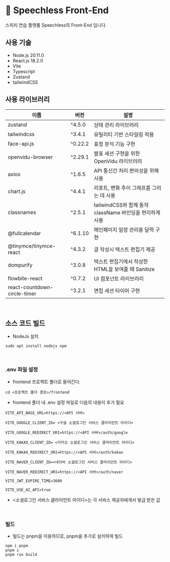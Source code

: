 # 🙊 Speechless Front-End

스피치 연습 플랫폼 Speechless의 Front-End 입니다.

## 사용 기술

- Node.js 20.11.0
- React.js 18.2.0
- Vite
- Typescript
- Zustand
- tailwindCSS

## 사용 라이브러리

|이름|버전|설명|
|------|---|---|
|zustand|^4.5.0|상태 관리 라이브러리|
|tailwindcss|^3.4.1|유틸리티 기반 스타일링 적용|
|face-api.js|^0.22.2|표정 분석 기능 구현|
|openvidu-browser|^2.29.1|발표 세션 구현을 위한 OpenVidu 라이브러리|
|axios|^1.6.5|API 통신간 처리 편의성을 위해 사용|
|chart.js|^4.4.1|리포트, 변화 추이 그래프를 그리는 데 사용|
|classnames|^2.5.1|tailwindCSS와 함께 동적 className 바인딩을 편리하게 사용|
|@fullcalendar|^6.1.10|메인페이지 일정 관리용 달력 구현|
|@tinymce/tinymce-react|^4.3.2|글 작성시 텍스트 편집기 제공|
|dompurify|^3.0.8|텍스트 편집기에서 작성한 HTML을 보여줄 때 Sanitize|
|flowbite-react|^0.7.2|UI 컴포넌트 라이브러리|
|react-countdown-circle-timer|^3.2.1|면접 세션 타이머 구현|
<br/>

## 소스 코드 빌드

- NodeJs 설치

```shell
sudo apt install nodejs npm
```


<br/>

### .env 파일 설정

- frontend 프로젝트 폴더로 들어간다.

```shell
cd <프로젝트 폴더 경로>/frontend
```

- frontend 폴더 내 .env 설정 파일로 다음의 내용이 추가 필요

```env
VITE_API_BASE_URL=https://<API 서버>

VITE_GOOGLE_CLIENT_ID= <구글 소셜로그인 서비스 클라이언트 아이디>

VITE_GOOGLE_REDIRECT_URI=https://<API 서버>/auth/google

VITE_KAKAO_CLIENT_ID= <카카오 소셜로그인 서비스 클라이언트 아이디>

VITE_KAKAO_REDIRECT_URI=https://<API 서버>/auth/kakao

VITE_NAVER_CLIENT_ID=<네이버 소셜로그인 서비스 클라이언트 아이디>

VITE_NAVER_REDIRECT_URI=https://<API 서버>/auth/naver

VITE_JWT_EXPIRE_TIME=3600

VITE_USE_AI_API=true
```

- <소셜로그인 서비스 클라이언트 아이디>는 각 서비스 제공자에게서 발급 받은 값

<br/>

### 빌드

- 빌드는 pnpm을 이용하므로, pnpm을 추가로 설치하여 빌드

```shell
npm i pnpm
pnpm i
pnpm run build
```

<br/>